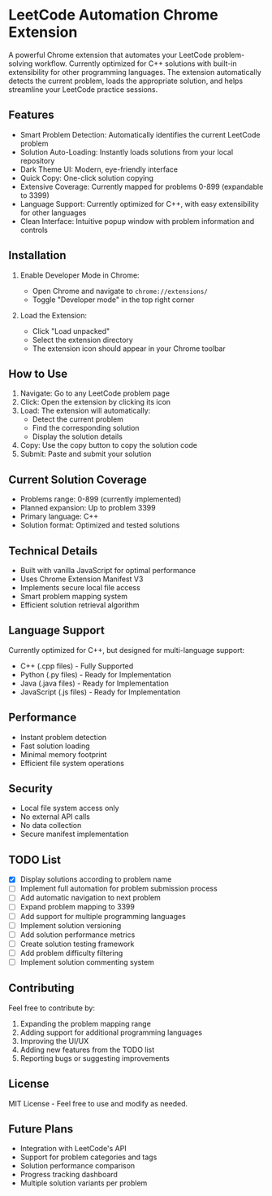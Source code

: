 # LeetCode Automation Chrome Extension

A powerful Chrome extension that automates your LeetCode problem-solving workflow. Currently optimized for C++ solutions with built-in extensibility for other programming languages. The extension automatically detects the current problem, loads the appropriate solution, and helps streamline your LeetCode practice sessions.

## Features

- Smart Problem Detection: Automatically identifies the current LeetCode problem
- Solution Auto-Loading: Instantly loads solutions from your local repository
- Dark Theme UI: Modern, eye-friendly interface
- Quick Copy: One-click solution copying
- Extensive Coverage: Currently mapped for problems 0-899 (expandable to 3399)
- Language Support: Currently optimized for C++, with easy extensibility for other languages
- Clean Interface: Intuitive popup window with problem information and controls

## Installation

1. Enable Developer Mode in Chrome:
   - Open Chrome and navigate to `chrome://extensions/`
   - Toggle "Developer mode" in the top right corner

2. Load the Extension:
   - Click "Load unpacked"
   - Select the extension directory
   - The extension icon should appear in your Chrome toolbar

## How to Use

1. Navigate: Go to any LeetCode problem page
2. Click: Open the extension by clicking its icon
3. Load: The extension will automatically:
   - Detect the current problem
   - Find the corresponding solution
   - Display the solution details
4. Copy: Use the copy button to copy the solution code
5. Submit: Paste and submit your solution

## Current Solution Coverage

- Problems range: 0-899 (currently implemented)
- Planned expansion: Up to problem 3399
- Primary language: C++
- Solution format: Optimized and tested solutions

## Technical Details

- Built with vanilla JavaScript for optimal performance
- Uses Chrome Extension Manifest V3
- Implements secure local file access
- Smart problem mapping system
- Efficient solution retrieval algorithm

## Language Support

Currently optimized for C++, but designed for multi-language support:
- C++ (.cpp files) - Fully Supported
- Python (.py files) - Ready for Implementation
- Java (.java files) - Ready for Implementation
- JavaScript (.js files) - Ready for Implementation

## Performance

- Instant problem detection
- Fast solution loading
- Minimal memory footprint
- Efficient file system operations

## Security

- Local file system access only
- No external API calls
- No data collection
- Secure manifest implementation

## TODO List

- [x] Display solutions according to problem name
- [ ] Implement full automation for problem submission process
- [ ] Add automatic navigation to next problem
- [ ] Expand problem mapping to 3399
- [ ] Add support for multiple programming languages
- [ ] Implement solution versioning
- [ ] Add solution performance metrics
- [ ] Create solution testing framework
- [ ] Add problem difficulty filtering
- [ ] Implement solution commenting system

## Contributing

Feel free to contribute by:
1. Expanding the problem mapping range
2. Adding support for additional programming languages
3. Improving the UI/UX
4. Adding new features from the TODO list
5. Reporting bugs or suggesting improvements

## License

MIT License - Feel free to use and modify as needed.

## Future Plans

- Integration with LeetCode's API
- Support for problem categories and tags
- Solution performance comparison
- Progress tracking dashboard
- Multiple solution variants per problem
